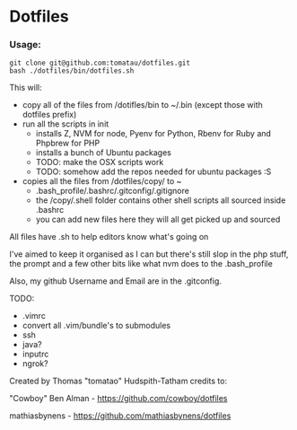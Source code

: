 # Dotfiles

### Usage:
```
git clone git@github.com:tomatau/dotfiles.git
bash ./dotfiles/bin/dotfiles.sh
```

This will:

- copy all of the files from /dotifles/bin to ~/.bin (except those with dotfiles prefix)
- run all the scripts in init
    - installs Z, NVM for node, Pyenv for Python, Rbenv for Ruby and Phpbrew for PHP
    - installs a bunch of Ubuntu packages
    - TODO: make the OSX scripts work
    - TODO: somehow add the repos needed for ubuntu packages :S
- copies all the files from /dotfiles/copy/ to ~
    - .bash_profile/.bashrc/.gitconfig/.gitignore
    - the /copy/.shell folder contains other shell scripts all sourced inside .bashrc
    - you can add new files here they will all get picked up and sourced

All files have .sh to help editors know what's going on

I've aimed to keep it organised as I can but there's still slop in the php stuff, the prompt and a few other bits like what nvm does to the .bash_profile

Also, my github Username and Email are in the .gitconfig.

TODO: 
- .vimrc
- convert all .vim/bundle's to submodules
- ssh
- java?
- inputrc
- ngrok?


Created by Thomas "tomatao" Hudspith-Tatham
credits to:

"Cowboy" Ben Alman - https://github.com/cowboy/dotfiles

mathiasbynens - https://github.com/mathiasbynens/dotfiles